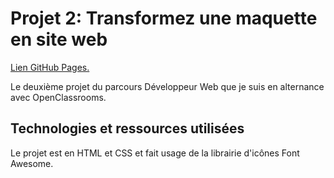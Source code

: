 # Projet 2: Transformez une maquette en site web

[Lien GitHub Pages.](https://adrianpaulstaron.github.io/adrianpaulstaron-OCP2/)

Le deuxième projet du parcours Développeur Web que je suis en alternance avec OpenClassrooms.

## Technologies et ressources utilisées

Le projet est en HTML et CSS et fait usage de la librairie d'icônes Font Awesome.

